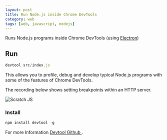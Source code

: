 ```yaml
---
layout: post
title: Run Node.js inside Chrome DevTools
category: web
tags: [web, javascript, nodejs]
---
```


Runs Node.js programs inside Chrome DevTools (using [Electron](https://github.com/atom/electron/))
## Run

~~~ js
devtool src/index.js
~~~
This allows you to profile, debug and develop typical Node.js programs with some of the features of Chrome DevTools.

The recording below shows setting breakpoints within an HTTP server.

<img src="https://camo.githubusercontent.com/50a1b83c05a2995479bb27d913e12b6f25557f2c/687474703a2f2f692e696d6775722e636f6d2f56345251535a322e676966" alt="Scratch JS"/>

<!--more-->

### Install

~~~ js
npm install devtool -g
~~~

For more Information
<a target="_blank" href="https://github.com/Jam3/devtool">
    <i class="fa fa-github"></i>
    Devtool Github
</a>.
